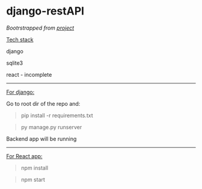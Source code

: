 # django-restAPI

<i>Bootrstrapped from [project](https://github.com/SambhavChoradia/django-rest-app)</i>

<ins>Tech stack</ins>

django

sqlite3

react - incomplete

_____
<ins>For django:</ins>

Go to root dir of the repo and:

> pip install -r requirements.txt

> py manage.py runserver

 Backend app will be running

 _______

 <ins>For React app:</ins>

 > npm install

 > npm start

